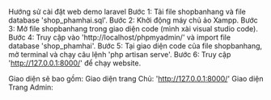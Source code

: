 Hướng sử cài đặt web demo laravel
Bước 1: Tải file shopbanhang và file database 'shop_phamhai.sql'.
Bước 2: Khởi động máy chủ ảo Xampp.
Bước 3: Mở file shopbanhang trong giao diện code (mình xài visual studio code).
Bước 4: Truy cập vào 'http://localhost/phpmyadmin/' và import file database 'shop_phamhai'.
Bước 5: Tại giao diện code của file shopbanhang, mở terminal và chạy câu lệnh 'php artisan serve'.
Bước 6: Truy cập 'http://127.0.0.1:8000/' để chạy website.

Giao diện sẽ bao gồm:
Giao diện trang Chủ: 'http://127.0.0.1:8000/'
Giao diện Trang Admin: 
